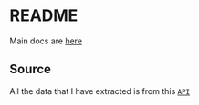 # README

Main docs are [here](https://quranapi.hashir.pro/docs/)

## Source

All the data that I have extracted is from this [`API`](https://www.alislam.org/quran/read/api.php?action=chapter&v=1:1)

